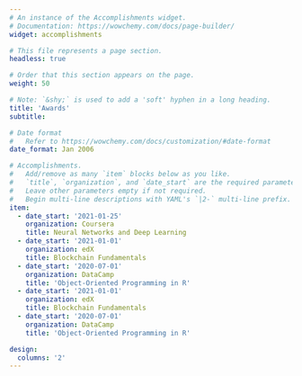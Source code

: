 ```yaml
---
# An instance of the Accomplishments widget.
# Documentation: https://wowchemy.com/docs/page-builder/
widget: accomplishments

# This file represents a page section.
headless: true

# Order that this section appears on the page.
weight: 50

# Note: `&shy;` is used to add a 'soft' hyphen in a long heading.
title: 'Awards'
subtitle:

# Date format
#   Refer to https://wowchemy.com/docs/customization/#date-format
date_format: Jan 2006

# Accomplishments.
#   Add/remove as many `item` blocks below as you like.
#   `title`, `organization`, and `date_start` are the required parameters.
#   Leave other parameters empty if not required.
#   Begin multi-line descriptions with YAML's `|2-` multi-line prefix.
item:
  - date_start: '2021-01-25'
    organization: Coursera
    title: Neural Networks and Deep Learning
  - date_start: '2021-01-01'
    organization: edX
    title: Blockchain Fundamentals
  - date_start: '2020-07-01'
    organization: DataCamp
    title: 'Object-Oriented Programming in R'
  - date_start: '2021-01-01'
    organization: edX
    title: Blockchain Fundamentals
  - date_start: '2020-07-01'
    organization: DataCamp
    title: 'Object-Oriented Programming in R'

design:
  columns: '2'
---
```


